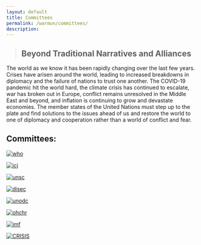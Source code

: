 ```yaml
---
layout: default
title: Committees
permalink: /warmun/committees/
description:
---
```

>## Beyond Traditional Narratives and Alliances

The world as we know it has been rapidly changing over the last few years. Crises have arisen around the world, leading to increased breakdowns in diplomacy and the failure of nations to trust one another. The COVID-19 pandemic hit the world hard, the climate crisis has continued to escalate, war has broken out in Europe, conflict remains unresolved in the Middle East and beyond, and inflation is continuing to grow and devastate economies. The member states of the United Nations must step up to the plate and find solutions to the issues ahead of us and restore the world to one of diplomacy and cooperation rather than a world of conflict and fear.


## Committees:



<a href="http://warwickun.org/warmun/committees/who">![who](https://warwickun.org/img/warmunpictures/WHOPicture.jpg)</a>

<a href="http://warwickun.org/warmun/committees/icj">![icj](https://warwickun.org/img/warmunpictures/ICJPicture.jpg)</a>

<a href="http://warwickun.org/warmun/committees/unsc">![unsc](https://warwickun.org/img/warmunpictures/UNSCPicture.jpg)</a>

<a href="http://warwickun.org/warmun/committees/disec">![disec](https://warwickun.org/img/warmunpictures/DISECPicture.jpg)</a>

<a href="http://warwickun.org/warmun/committees/unodc">![unodc](https://warwickun.org/img/warmunpictures/UNODCPicture.jpg)</a>

<a href="http://warwickun.org/warmun/committees/ohchr">![ohchr](https://warwickun.org/img/warmunpictures/OHCHRPicture.jpg)</a>

<a href="http://warwickun.org/warmun/committees/imf"> ![imf](https://warwickun.org/img/warmunpictures/IMFPicture.jpg) </a>

<a href="http://warwickun.org/warmun/committees/crisis"> ![CRISIS](https://warwickun.org/img/warmunpictures/CRISISPicture.jpg) </a>
